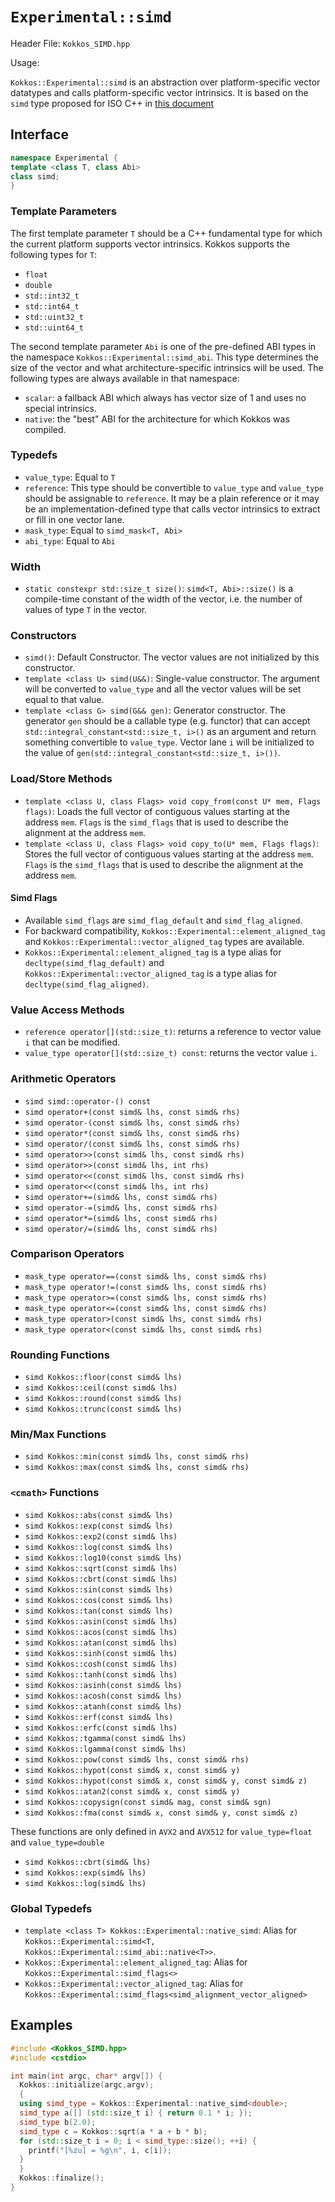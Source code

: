 # `Experimental::simd`

Header File: `Kokkos_SIMD.hpp`

Usage: 

`Kokkos::Experimental::simd` is an abstraction over platform-specific vector datatypes and calls platform-specific vector intrinsics.
It is based on the `simd` type proposed for ISO C++ in [this document](https://www.open-std.org/jtc1/sc22/wg21/docs/papers/2019/n4808.pdf)

## Interface

```c++
namespace Experimental {
template <class T, class Abi>
class simd;
}
```

### Template Parameters

The first template parameter `T` should be a C++ fundamental type for which the current platform supports vector intrinsics. Kokkos supports the following types for `T`:
 - `float`
 - `double`
 - `std::int32_t`
 - `std::int64_t`
 - `std::uint32_t`
 - `std::uint64_t`

The second template parameter `Abi` is one of the pre-defined ABI types in the namespace `Kokkos::Experimental::simd_abi`. This type determines the size of the vector and what architecture-specific intrinsics will be used. The following types are always available in that namespace:
 - `scalar`: a fallback ABI which always has vector size of 1 and uses no special intrinsics.
 - `native`: the "best" ABI for the architecture for which Kokkos was compiled.

### Typedefs

 *  `value_type`: Equal to `T`
 *  `reference`: This type should be convertible to `value_type` and `value_type` should be assignable to `reference`. It may be a plain reference or it may be an implementation-defined type that calls vector intrinsics to extract or fill in one vector lane.
 *  `mask_type`: Equal to `simd_mask<T, Abi>`
 *  `abi_type`: Equal to `Abi`

### Width

 * `static constexpr std::size_t size()`: `simd<T, Abi>::size()` is a compile-time constant of the width of the vector, i.e. the number of values of type `T` in the vector.

### Constructors

  * `simd()`: Default Constructor. The vector values are not initialized by this constructor.
  * `template <class U> simd(U&&)`: Single-value constructor. The argument will be converted to `value_type` and all the vector values will be set equal to that value.
  * `template <class G> simd(G&& gen)`: Generator constructor. The generator `gen` should be a callable type (e.g. functor) that can accept `std::integral_constant<std::size_t, i>()` as an argument and return something convertible to `value_type`. Vector lane `i` will be initialized to the value of `gen(std::integral_constant<std::size_t, i>())`.

### Load/Store Methods

  * `template <class U, class Flags> void copy_from(const U* mem, Flags flags)`: Loads the full vector of contiguous values starting at the address `mem`. `Flags` is the `simd_flags` that is used to describe the alignment at the address `mem`.
  * `template <class U, class Flags> void copy_to(U* mem, Flags flags)`: Stores the full vector of contiguous values starting at the address `mem`. `Flags` is the `simd_flags` that is used to describe the alignment at the address `mem`.

#### Simd Flags

  * Available `simd_flags` are `simd_flag_default` and `simd_flag_aligned`.
  * For backward compatibility, `Kokkos::Experimental::element_aligned_tag` and `Kokkos::Experimental::vector_aligned_tag` types are available.
  * `Kokkos::Experimental::element_aligned_tag` is a type alias for `decltype(simd_flag_default)` and `Kokkos::Experimental::vector_aligned_tag` is a type alias for `decltype(simd_flag_aligned)`.

### Value Access Methods
  * `reference operator[](std::size_t)`: returns a reference to vector value `i` that can be modified.
  * `value_type operator[](std::size_t) const`: returns the vector value `i`.

### Arithmetic Operators
  * `simd simd::operator-() const`
  * `simd operator+(const simd& lhs, const simd& rhs)`
  * `simd operator-(const simd& lhs, const simd& rhs)`
  * `simd operator*(const simd& lhs, const simd& rhs)`
  * `simd operator/(const simd& lhs, const simd& rhs)`
  * `simd operator>>(const simd& lhs, const simd& rhs)`
  * `simd operator>>(const simd& lhs, int rhs)`
  * `simd operator<<(const simd& lhs, const simd& rhs)`
  * `simd operator<<(const simd& lhs, int rhs)`
  * `simd operator+=(simd& lhs, const simd& rhs)`
  * `simd operator-=(simd& lhs, const simd& rhs)`
  * `simd operator*=(simd& lhs, const simd& rhs)`
  * `simd operator/=(simd& lhs, const simd& rhs)`

### Comparison Operators
  * `mask_type operator==(const simd& lhs, const simd& rhs)`
  * `mask_type operator!=(const simd& lhs, const simd& rhs)`
  * `mask_type operator>=(const simd& lhs, const simd& rhs)`
  * `mask_type operator<=(const simd& lhs, const simd& rhs)`
  * `mask_type operator>(const simd& lhs, const simd& rhs)`
  * `mask_type operator<(const simd& lhs, const simd& rhs)`

### Rounding Functions
  * `simd Kokkos::floor(const simd& lhs)`
  * `simd Kokkos::ceil(const simd& lhs)`
  * `simd Kokkos::round(const simd& lhs)`
  * `simd Kokkos::trunc(const simd& lhs)`

### Min/Max Functions
  * `simd Kokkos::min(const simd& lhs, const simd& rhs)`
  * `simd Kokkos::max(const simd& lhs, const simd& rhs)`

### `<cmath>` Functions
  * `simd Kokkos::abs(const simd& lhs)`
  * `simd Kokkos::exp(const simd& lhs)`
  * `simd Kokkos::exp2(const simd& lhs)`
  * `simd Kokkos::log(const simd& lhs)`
  * `simd Kokkos::log10(const simd& lhs)`
  * `simd Kokkos::sqrt(const simd& lhs)`
  * `simd Kokkos::cbrt(const simd& lhs)`
  * `simd Kokkos::sin(const simd& lhs)`
  * `simd Kokkos::cos(const simd& lhs)`
  * `simd Kokkos::tan(const simd& lhs)`
  * `simd Kokkos::asin(const simd& lhs)`
  * `simd Kokkos::acos(const simd& lhs)`
  * `simd Kokkos::atan(const simd& lhs)`
  * `simd Kokkos::sinh(const simd& lhs)`
  * `simd Kokkos::cosh(const simd& lhs)`
  * `simd Kokkos::tanh(const simd& lhs)`
  * `simd Kokkos::asinh(const simd& lhs)`
  * `simd Kokkos::acosh(const simd& lhs)`
  * `simd Kokkos::atanh(const simd& lhs)`
  * `simd Kokkos::erf(const simd& lhs)`
  * `simd Kokkos::erfc(const simd& lhs)`
  * `simd Kokkos::tgamma(const simd& lhs)`
  * `simd Kokkos::lgamma(const simd& lhs)`
  * `simd Kokkos::pow(const simd& lhs, const simd& rhs)`
  * `simd Kokkos::hypot(const simd& x, const simd& y)`
  * `simd Kokkos::hypot(const simd& x, const simd& y, const simd& z)`
  * `simd Kokkos::atan2(const simd& x, const simd& y)`
  * `simd Kokkos::copysign(const simd& mag, const simd& sgn)`
  * `simd Kokkos::fma(const simd& x, const simd& y, const simd& z)`

  These functions are only defined in `AVX2` and `AVX512` for `value_type=float` and `value_type=double`
  * `simd Kokkos::cbrt(simd& lhs)`
  * `simd Kokkos::exp(simd& lhs)`
  * `simd Kokkos::log(simd& lhs)`


### Global Typedefs
  * `template <class T> Kokkos::Experimental::native_simd`: Alias for `Kokkos::Experimental::simd<T, Kokkos::Experimental::simd_abi::native<T>>`.
  * `Kokkos::Experimental::element_aligned_tag`: Alias for `Kokkos::Experimental::simd_flags<>`
  * `Kokkos::Experimental::vector_aligned_tag`: Alias for `Kokkos::Experimental::simd_flags<simd_alignment_vector_aligned>`

## Examples

```c++
#include <Kokkos_SIMD.hpp>
#include <cstdio>

int main(int argc, char* argv[]) {
  Kokkos::initialize(argc,argv);
  {
  using simd_type = Kokkos::Experimental::native_simd<double>;
  simd_type a([] (std::size_t i) { return 0.1 * i; });
  simd_type b(2.0);
  simd_type c = Kokkos::sqrt(a * a + b * b);
  for (std::size_t i = 0; i < simd_type::size(); ++i) {
    printf("[%zu] = %g\n", i, c[i]);
  }
  }
  Kokkos::finalize();
}
```

